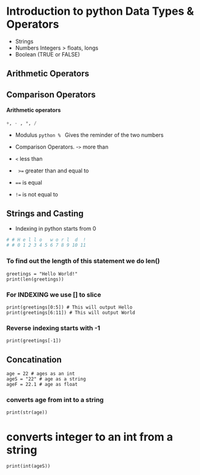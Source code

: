 # Introduction to python Data Types & Operators 

- Strings
- Numbers Integers > floats, longs
- Boolean (TRUE or FALSE)
## Arithmetic Operators 
## Comparison Operators

#### Arithmetic operators
```python
+, - , *, /
```
- Modulus 
```python % ``` 
Gives the reminder of the two numbers

- Comparison Operators.
-``` > ``` more than
- `<` less than 
- ` >=` greater than and equal to 
- `==` is equal
- `!=` is not equal to

## Strings and Casting 
- Indexing in python starts from 0
```python
# # H e l l o   w o r l  d  !
# # 0 1 2 3 4 5 6 7 8 9 10 11
```
### To find out the length of this statement we do len()
```
greetings = "Hello World!"
print(len(greetings))
```

### For INDEXING we use [] to slice
```
print(greetings[0:5]) # This will output Hello
print(greetings[6:11]) # This will output World
```
### Reverse indexing starts with -1
```
print(greetings[-1])
```


## Concatination 
``````
age = 22 # ages as an int 
ageS = "22" # age as a string
ageF = 22.1 # age as float 
``````
### converts age from int to a string
``````
print(str(age))
``````
# converts integer to an int from a string
``````
print(int(ageS)) 
``````